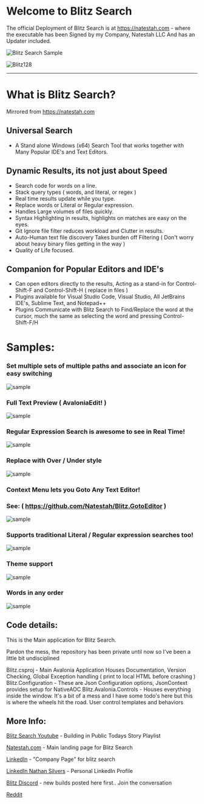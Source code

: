 # Welcome  to Blitz Search

The official Deployment of Blitz Search is at https://natestah.com - where the executable has been Signed by my Company, Natestah LLC And has an Updater included.

![Blitz Search Sample](https://blitzsearch.s3.us-east-2.amazonaws.com/BlitzPretty2x.png)

![Blitz128](https://github.com/Natestah/BlitzSearch/assets/11800697/dcd68d7f-da5c-4dae-bf8e-02b88e37cfa9)

---
# What is Blitz Search?

Mirrored from https://natestah.com

## Universal Search
* A Stand alone Windows (x64) Search Tool that works together with Many Popular IDE's and Text Editors.
## Dynamic Results, its not just about Speed
* Search code for words on a line.
* Stack query types ( words, and literal, or regex )
* Real time results update while you type.
* Replace words or Literal or Regular expression.
* Handles Large volumes of files quickly.
* Syntax Highlighting in results,  highlights on matches are easy on the eyes.
* Git Ignore file filter reduces workload and Clutter in results.
* Auto-Human text file discovery Takes burden off Filtering ( Don't worry about heavy binary files getting in the way )
* Quality of Life focused.
## Companion for Popular Editors and IDE's
* Can open editors directly to the results, Acting as a stand-in for Control-Shift-F  and Control-Shift-H ( replace in files )
* Plugins available for Visual Studio Code, Visual Studio, All JetBrains IDE's, Sublime Text, and Notepad++
* Plugins Communicate with Blitz Search to Find/Replace the word at the cursor, much the same as selecting the word and pressing Control-Shift-F/H

# Samples:


### Set multiple sets of multiple paths and associate an icon for easy switching 

![sample](https://blitzsearch.s3.us-east-2.amazonaws.com/ConfigurePaths.png)

### Full Text Preview ( AvaloniaEdit! )
![sample](https://blitzsearch.s3.us-east-2.amazonaws.com/FullTextPreview.png)

### Regular Expression Search is awesome to see in Real Time!
![sample](https://blitzsearch.s3.us-east-2.amazonaws.com/RegularExpression.png)

### Replace with Over / Under style
![sample](https://blitzsearch.s3.us-east-2.amazonaws.com/ReplaceText.png)

### Context Menu lets you Goto Any Text Editor!
### See: ( https://github.com/Natestah/Blitz.GotoEditor )
![sample](https://blitzsearch.s3.us-east-2.amazonaws.com/RightClickOptions.png)

### Supports traditional Literal / Regular expression searches too!
![sample](https://blitzsearch.s3.us-east-2.amazonaws.com/TraditionalLiteralSearch.png)

### Theme support
![sample](https://blitzsearch.s3.us-east-2.amazonaws.com/UsePopularThemes.png)

### Words in any order
![sample](https://blitzsearch.s3.us-east-2.amazonaws.com/WordsInAnyOrder.png)



## Code details:

This is the Main application for Blitz Search. 

Pardon the mess, the repository has been private until now so I've been a little bit undisciplined 

Blitz.csproj - Main Avalonia Application Houses Documentation, Version Checking, Global Exception handling ( print to local HTML before crashing )
Blitz.Configuration - These are Json Configuration options, JsonContext provides setup for NativeAOC
Blitz.Avalonia.Controls - Houses everything inside the window.  It's a bit of a mess and I have some todo's here but this is where the wheels hit the road.  User control templates and behaviors

## More Info:

[Blitz Search Youtube](https://youtube.com/playlist?list=PLDB5sR-xyaUb3991awUDA2ZFEvthqfjfg&si=otNpWusFuHGkC7FZ) - Building in Public Todays Story Playlist

[Natestah.com](https://natestah.com/) - Main landing page for Blitz Search

[LinkedIn](https://www.linkedin.com/company/blitz-search/) - "Company Page" for blitz search

[LinkedIn Nathan Silvers](www.linkedin.com/in/nathan-silvers-a17308a8) - Personal LinkedIn Profile

[Blitz Discord](https://discord.com/invite/UYPwQY9ngm) - new builds posted here first.. Join the conversation

[Reddit](https://www.reddit.com/r/BlitzSearch/)
